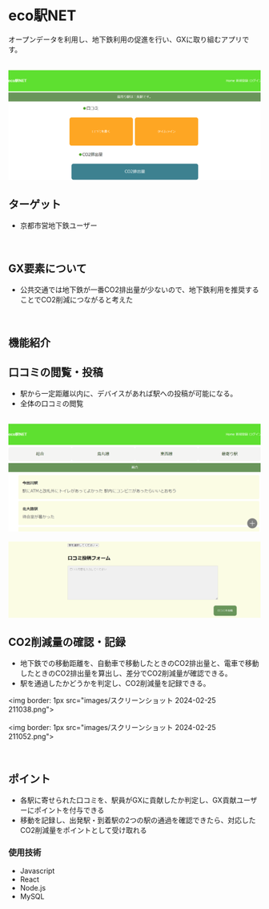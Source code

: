 <h1>eco駅NET</h1>
<p>オープンデータを利用し、地下鉄利用の促進を行い、GXに取り組むアプリです。</p>
<br>
<img border: 1px src="images/スクリーンショット 2024-02-25 210908.png">

<br>

<h2>ターゲット</h2>
<ul>
    <li>京都市営地下鉄ユーザー</li>
</ul>

<br>

<h2>GX要素について</h2>
<ul>
    <li>公共交通では地下鉄が一番CO2排出量が少ないので、地下鉄利用を推奨することでCO2削減につながると考えた</li>
</ul>

</section>

<section>

<br>

<h1>機能紹介</h1>

<h2>口コミの閲覧・投稿</h2>
<ul>
    <li>駅から一定距離以内に、デバイスがあれば駅への投稿が可能になる。
    </li>
    <li>全体の口コミの閲覧
    </li>

</ul>

<br>
<img  border: 1px  src="images/スクリーンショット 2024-02-25 210944.png">
<br><br>
<img  border: 1px  src="images/スクリーンショット 2024-02-25 212234.png">

<br>

<h2>CO2削減量の確認・記録</h2>
<ul>
    <li>地下鉄での移動距離を、自動車で移動したときのCO2排出量と、電車で移動したときのCO2排出量を算出し、差分でCO2削減量が確認できる。
    </li>
    <li>駅を通過したかどうかを判定し、CO2削減量を記録できる。
</ul>

<img border: 1px  src="images/スクリーンショット 2024-02-25 211038.png">
<br><br>
<img border: 1px  src="images/スクリーンショット 2024-02-25 211052.png">

<br>

<h2>ポイント</h2>
<ul>
    <li>各駅に寄せられた口コミを、駅員がGXに貢献したか判定し、GX貢献ユーザーにポイントを付与できる</li>
    <li>移動を記録し、出発駅・到着駅の2つの駅の通過を確認できたら、対応したCO2削減量をポイントとして受け取れる</li>
</ul>

<h3>使用技術</h3>
<ul>
    <li>Javascript</li>
    <li>React</li>
    <li>Node.js</li>
    <li>MySQL</li>
</ul>
